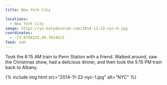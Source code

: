 ```yaml
---
title: New York City

locations:
  - New York City
image: https://yo.katydecorah.com/2014-11-22-nyc-0.jpg
coordinates:
  - -73.9794225,40.7614613
feed: nah
---
```


Took the 6:15 AM train to Penn Station with a friend. Walked around, saw the Christmas show, had a delicious dinner, and then took the 5:15 PM train back to Albany.

<div class="photos">

{% include img.html src="2014-11-22-nyc-1.jpg" alt="NYC" %}

</div>
